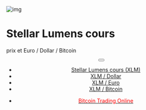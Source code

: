 <div class="jumbotron" markdown="1">

![img]({{img-url}}stellar-lumens-logo.png)

# Stellar Lumens cours 

prix et Euro / Dollar / Bitcoin


</div>
<header class="navbar navbar-static-top navbar-inverse navbar-sticky" id="top" role="banner">
  <div class="container">
    <div class="navbar-header">
      <button class="navbar-toggle collapsed" type="button" data-toggle="collapse" data-target=".navbar-collapse">
        <span class="icon-bar"></span>
        <span class="icon-bar"></span>
        <span class="icon-bar"></span>
      </button>
    </div>
    <nav class="navbar-collapse collapse" role="navigation" style="height: 1px;" id="scrollpsy">
      <ul class="nav navbar-nav">
        <li class="active">
          <a href="#top">Stellar Lumens cours (XLM) </a>
        </li>
        <li>
          <a href="#section-1">XLM / Dollar</a>
        </li>
        <li>
          <a href="#section-2">XLM / Euro</a>
        </li>
        <li>
          <a href="#section-3">XLM / Bitcoin</a>
        </li>
      </ul>
      <ul class="nav navbar-nav navbar-right">
        <li>
                    <a href="http://blog.forexsrovnavac.cz/fr"><span style="color: red;">Bitcoin Trading <i class="fa fa-bar-chart-o"></i> Online</span></a>
        </li>
      </ul>
    </nav>
  </div>
</header>